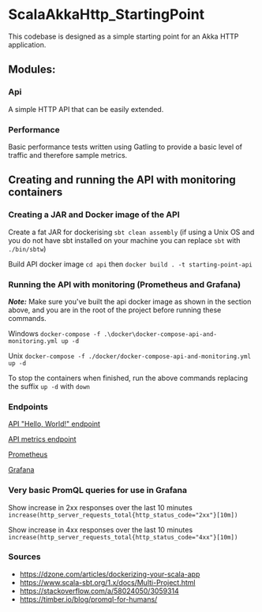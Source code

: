 # ScalaAkkaHttp_StartingPoint

This codebase is designed as a simple starting point for an Akka HTTP application.

## Modules:

### Api

A simple HTTP API that can be easily extended.

### Performance

Basic performance tests written using Gatling to provide a basic level of traffic and therefore sample metrics.

## Creating and running the API with monitoring containers

### Creating a JAR and Docker image of the API

Create a fat JAR for dockerising `sbt clean assembly` (if using a Unix OS and you do not have sbt installed on your machine you can replace `sbt` with `./bin/sbtw`)

Build API docker image `cd api` then `docker build . -t starting-point-api`

### Running the API with monitoring (Prometheus and Grafana)

_**Note:**_ Make sure you've built the api docker image as shown in the section above, and you are in the root of the project before running these commands.
 
Windows `docker-compose -f .\docker\docker-compose-api-and-monitoring.yml up -d`

Unix `docker-compose -f ./docker/docker-compose-api-and-monitoring.yml up -d`

To stop the containers when finished, run the above commands replacing the suffix `up -d` with `down`

### Endpoints

[API "Hello, World!" endpoint](http://localhost:8080)

[API metrics endpoint](http://localhost:9095)

[Prometheus](http://localhost:9090)

[Grafana](http://localhost:3000)

### Very basic PromQL queries for use in Grafana

Show increase in 2xx responses over the last 10 minutes `increase(http_server_requests_total{http_status_code="2xx"}[10m])`

Show increase in 4xx responses over the last 10 minutes `increase(http_server_requests_total{http_status_code="4xx"}[10m])`

### Sources

* https://dzone.com/articles/dockerizing-your-scala-app
* https://www.scala-sbt.org/1.x/docs/Multi-Project.html
* https://stackoverflow.com/a/58024050/3059314
* https://timber.io/blog/promql-for-humans/